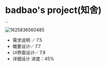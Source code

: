 # badbao's project(知舍)

<img src="https://gitee.com/thisisbadBao/imgrepo/raw/master/imgrepo1/20210709211503.png" alt="logo" style="zoom:20%;" />

![1625836560485](https://gitee.com/thisisbadBao/imgrepo/raw/master/imgrepo1/20210709211607.png)

* 需求说明 ✅   7.5
*  概要设计✅   7.7
* UI界面设计✅ 7.9
* 详细设计  进度：45%
